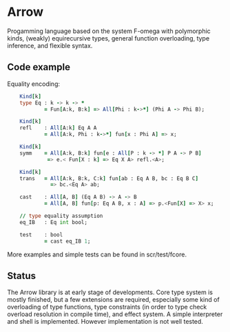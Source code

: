 # Arrow

Progamming language based on the system F-omega with polymorphic kinds, 
(weakly) equirecursive types, general function overloading, type inference, and flexible syntax.

## Code example

Equality encoding:
```fortran
	Kind[k] 
	type Eq : k -> k -> *
			= Fun[A:k, B:k] => All[Phi : k->*] (Phi A -> Phi B);

	Kind[k]
	refl	: All[A:k] Eq A A
			= All[A:k, Phi : k->*] fun[x : Phi A] => x;

	Kind[k]
	symm	= All[A:k, B:k] fun[e : All[P : k -> *] P A -> P B] 
		     => e.< Fun[X : k] => Eq X A> refl.<A>;

	Kind[k]
	trans	= All[A:k, B:k, C:k] fun[ab : Eq A B, bc : Eq B C] 
			  => bc.<Eq A> ab;

	cast	: All[A, B] (Eq A B) -> A -> B
			= All[A, B] fun[p: Eq A B, x : A] => p.<Fun[X] => X> x;

	// type equality assumption
	eq_IB	: Eq int bool;

	test	: bool 
			= cast eq_IB 1;
```            

More examples and simple tests can be found in scr/test/fcore.

## Status

The Arrow library is at early stage of developments. Core type system
is mostly finished, but a few extensions are required, especially some
kind of overloading of type functions, type constraints (in order to 
type check overload resolution in compile time), and effect system.
A simple interpreter and shell is implemented. However implementation is
not well tested.
